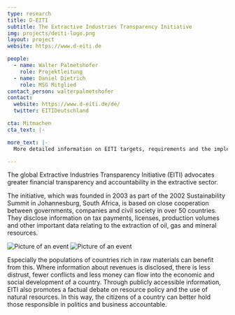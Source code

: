 ```yaml
---
type: research
title: D-EITI
subtitle: The Extractive Industries Transparency Initiative
img: projects/deiti-logo.png
layout: project
website: https://www.d-eiti.de

people:
  - name: Walter Palmetshofer
    role: Projektleitung
  - name: Daniel Dietrich
    role: MSG Mitglied
contact_person: walterpalmetshofer
contact:
  website: https://www.d-eiti.de/de/
  twitter: EITIDeutschland

cta: Mitmachen
cta_text: |-

more_text: |-
  More detailed information on EITI targets, requirements and the implementation process in fellow EITI countries can be found at the <a href="www.eiti.org">website</a> of D-EITI.

---
```

The global Extractive Industries Transparency Initiative (EITI) advocates greater financial transparency and accountability in the extractive sector.

The initiative, which was founded in 2003 as part of the 2002 Sustainability Summit in Johannesburg, South Africa, is based on close cooperation between governments, companies and civil society in over 50 countries. They disclose information on tax payments, licenses, production volumes and other important data relating to the extraction of oil, gas and mineral resources.

![Picture of an event](/files/projects/eiti_img_1.jpg)
![Picture of an event](/files/projects/eiti_img_2.jpg)

Especially the populations of countries rich in raw materials can benefit from this. Where information about revenues is disclosed, there is less distrust, fewer conflicts and less money can flow into the economic and social development of a country. Through publicly accessible information, EITI also promotes a factual debate on resource policy and the use of natural resources. In this way, the citizens of a country can better hold those responsible in politics and business accountable.